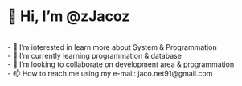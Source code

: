 <h1>👋 Hi, I’m @zJacoz</h1><br>
- 👀 I’m interested in learn more about System & Programmation<br>
- 🌱 I’m currently learning programmation & database<br>
- 💞️ I’m looking to collaborate on development area & programmation<br>
- 📫 How to reach me using my e-mail: jaco.net91@gmail.com<br>

<!---
zJacoz/zJacoz is a ✨ special ✨ repository because its `README.md` (this file) appears on your GitHub profile.
You can click the Preview link to take a look at your changes.
--->
